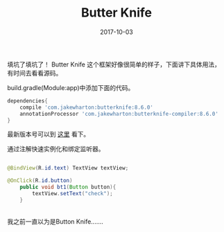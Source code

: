 ﻿---
title: Butter Knife
date: 2017-10-03
categories: android
tags:
- Butter Knife
---


填坑了填坑了！
Butter Knife 这个框架好像很简单的样子，下面讲下具体用法，有时间去看看源码。

<!-- more -->

build.gradle(Module:app)中添加下面的代码。
```gradle
dependencies{
    compile 'com.jakewharton:butterknife:8.6.0'
    annotationProcessor 'com.jakewharton:butterknife-compiler:8.6.0'
}
```
最新版本号可以到 [这里](http://jakewharton.github.io/butterknife/) 看下。

通过注解快速实例化和绑定监听器。
```java

@BindView(R.id.text) TextView textView;

@OnClick(R.id.button)
    public void bt1(Button button){
        textView.setText("check");
    }
```
<br>
我之前一直以为是Button Knife.......